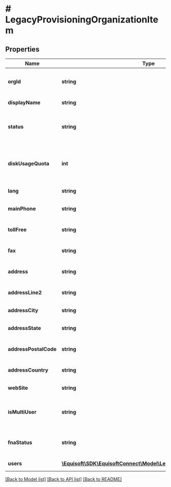 # # LegacyProvisioningOrganizationItem

## Properties

Name | Type | Description | Notes
------------ | ------------- | ------------- | -------------
**orgId** | **string** | Unique identifier for the organization | [optional] 
**displayName** | **string** | Organization Name | [optional] 
**status** | **string** | Organization status In creation, Active, Maintenance | [optional] 
**diskUsageQuota** | **int** | Organization disk usage quota. Deprecated. Always empty. | [optional] 
**lang** | **string** | Default language | [optional] 
**mainPhone** | **string** | Organization main phone number | [optional] 
**tollFree** | **string** | Organization tollFree phone number | [optional] 
**fax** | **string** | Organization fax phone number | [optional] 
**address** | **string** | Organization address first line | [optional] 
**addressLine2** | **string** | Organization address second line | [optional] 
**addressCity** | **string** | Organization address city | [optional] 
**addressState** | **string** | Organization address state/province | [optional] 
**addressPostalCode** | **string** | Organization address postal code | [optional] 
**addressCountry** | **string** | Organization address country | [optional] 
**webSite** | **string** | Organization website url | [optional] 
**isMultiUser** | **string** | Is the organization in single user mode or mutil user mode | [optional] 
**fnaStatus** | **string** | Is FNA enabled for the organization | [optional] 
**users** | [**\Equisoft\SDK\EquisoftConnect\Model\LegacyProvisioningUserItem[]**](LegacyProvisioningUserItem.md) | Organization users | [optional] 

[[Back to Model list]](../../README.md#documentation-for-models) [[Back to API list]](../../README.md#documentation-for-api-endpoints) [[Back to README]](../../README.md)


